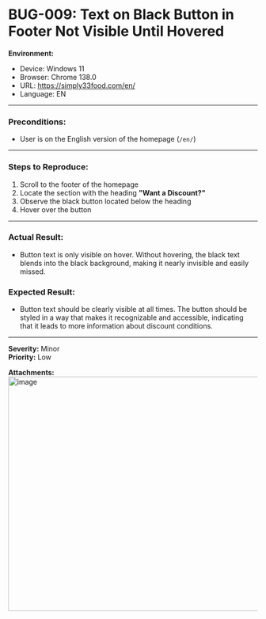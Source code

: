 # BUG-009: Text on Black Button in Footer Not Visible Until Hovered

**Environment:**
- Device: Windows 11  
- Browser: Chrome 138.0  
- URL: https://simply33food.com/en/  
- Language: EN  

---

### Preconditions:
- User is on the English version of the homepage (`/en/`)

---

### Steps to Reproduce:
1. Scroll to the footer of the homepage  
2. Locate the section with the heading **"Want a Discount?"**  
3. Observe the black button located below the heading  
4. Hover over the button  

---

### Actual Result:
- Button text is only visible on hover. Without hovering, the black text blends into the black background, making it nearly invisible and easily missed.

### Expected Result:
- Button text should be clearly visible at all times. The button should be styled in a way that makes it recognizable and accessible, indicating that it leads to more information about discount conditions.

---

**Severity:** Minor  
**Priority:** Low


**Attachments:** <br>
<img width="956" height="474" alt="image" src="https://github.com/user-attachments/assets/03134f03-aa84-4e60-8739-a80a453797dd" />



